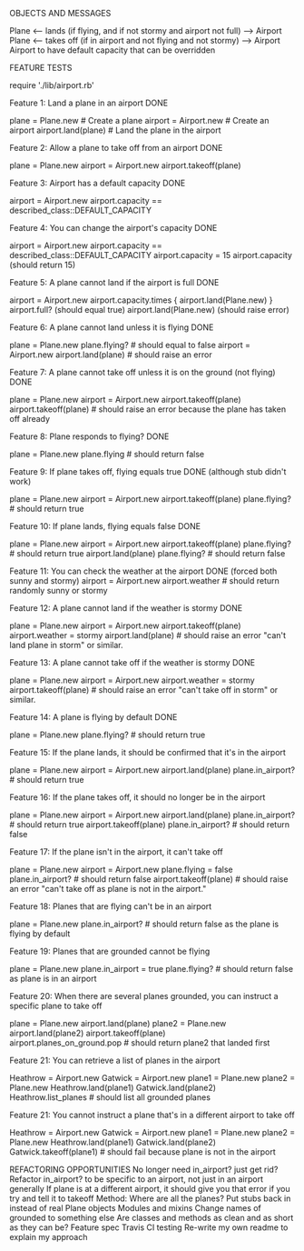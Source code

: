 OBJECTS AND MESSAGES

Plane <-- lands (if flying, and if not stormy and airport not full) --> Airport
Plane  <-- takes off (if in airport and not flying and not stormy) --> Airport
Airport to have default capacity that can be overridden

FEATURE TESTS

require './lib/airport.rb'

Feature 1: Land a plane in an airport DONE

plane = Plane.new       # Create a plane
airport = Airport.new   # Create an airport
airport.land(plane)     # Land the plane in the airport

Feature 2: Allow a plane to take off from an airport DONE

plane = Plane.new
airport = Airport.new
airport.takeoff(plane)

Feature 3: Airport has a default capacity DONE

airport = Airport.new
airport.capacity == described_class::DEFAULT_CAPACITY

Feature 4: You can change the airport's capacity DONE

airport = Airport.new
airport.capacity == described_class::DEFAULT_CAPACITY
airport.capacity = 15
airport.capacity (should return 15)

Feature 5: A plane cannot land if the airport is full DONE

airport = Airport.new
airport.capacity.times { airport.land(Plane.new) }
airport.full? (should equal true)
airport.land(Plane.new) (should raise error)

Feature 6: A plane cannot land unless it is flying DONE

plane = Plane.new
plane.flying?           # should equal to false
airport = Airport.new
airport.land(plane)     # should raise an error

Feature 7: A plane cannot take off unless it is on the ground (not flying) DONE

plane = Plane.new
airport = Airport.new
airport.takeoff(plane)
airport.takeoff(plane)  # should raise an error because the plane has taken off already

Feature 8: Plane responds to flying? DONE

plane = Plane.new
plane.flying            # should return false

Feature 9: If plane takes off, flying equals true DONE (although stub didn't work)

plane = Plane.new
airport = Airport.new
airport.takeoff(plane)
plane.flying?           # should return true

Feature 10: If plane lands, flying equals false DONE

plane = Plane.new
airport = Airport.new
airport.takeoff(plane)
plane.flying?           # should return true
airport.land(plane)
plane.flying?           # should return false

Feature 11: You can check the weather at the airport DONE (forced both sunny and stormy)
airport = Airport.new
airport.weather         # should return randomly sunny or stormy

Feature 12: A plane cannot land if the weather is stormy DONE

plane = Plane.new
airport = Airport.new
airport.takeoff(plane)
airport.weather = stormy
airport.land(plane)     # should raise an error "can't land plane in storm" or similar.

Feature 13: A plane cannot take off if the weather is stormy DONE

plane = Plane.new
airport = Airport.new
airport.weather = stormy
airport.takeoff(plane)  # should raise an error "can't take off in storm" or similar.

Feature 14: A plane is flying by default DONE

plane = Plane.new
plane.flying?           # should return true

Feature 15: If the plane lands, it should be confirmed that it's in the airport

plane = Plane.new
airport = Airport.new
airport.land(plane)
plane.in_airport?      # should return true

Feature 16: If the plane takes off, it should no longer be in the airport

plane = Plane.new
airport = Airport.new
airport.land(plane)
plane.in_airport?      # should return true
airport.takeoff(plane)
plane.in_airport?       # should return false

Feature 17: If the plane isn't in the airport, it can't take off

plane = Plane.new
airport = Airport.new
plane.flying = false
plane.in_airport?       # should return false
airport.takeoff(plane)  # should raise an error "can't take off as plane is not in the airport."

Feature 18: Planes that are flying can't be in an airport

plane = Plane.new
plane.in_airport?       # should return false as the plane is flying by default

Feature 19: Planes that are grounded cannot be flying

plane = Plane.new
plane.in_airport = true
plane.flying?           # should return false as plane is in an airport

Feature 20: When there are several planes grounded, you can instruct a specific plane to take off

plane = Plane.new
airport.land(plane)
plane2 = Plane.new
airport.land(plane2)
airport.takeoff(plane)  
airport.planes_on_ground.pop  # should return plane2 that landed first

Feature 21: You can retrieve a list of planes in the airport

Heathrow = Airport.new
Gatwick = Airport.new
plane1 = Plane.new
plane2 = Plane.new
Heathrow.land(plane1)
Gatwick.land(plane2)
Heathrow.list_planes      # should list all grounded planes

Feature 21: You cannot instruct a plane that's in a different airport to take off

Heathrow = Airport.new
Gatwick = Airport.new
plane1 = Plane.new
plane2 = Plane.new
Heathrow.land(plane1)
Gatwick.land(plane2)
Gatwick.takeoff(plane1)     # should fail because plane is not in the airport

REFACTORING OPPORTUNITIES
No longer need in_airport? just get rid?
Refactor in_airport? to be specific to an airport, not just in an airport generally
If plane is at a different airport, it should give you that error if you try and tell it to takeoff
Method: Where are all the planes?
Put stubs back in instead of real Plane objects
Modules and mixins
Change names of grounded to something else
Are classes and methods as clean and as short as they can be?
Feature spec
Travis CI testing
Re-write my own readme to explain my approach

